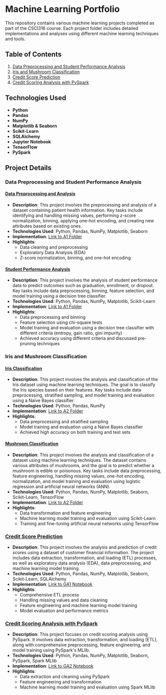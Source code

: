 # Machine Learning Portfolio

This repository contains various machine learning projects completed as part of the CSCI316 course. Each project folder includes detailed implementations and analyses using different machine learning techniques and tools.

## Table of Contents
1. [Data Preprocessing and Student Performance Analysis](#data-preprocessing-and-student-performance-analysis)
2. [Iris and Mushroom Classification](#iris-and-mushroom-classification)
3. [Credit Score Prediction](#credit-score-prediction)
4. [Credit Scoring Analysis with PySpark](#credit-scoring-analysis-with-pyspark)

## Technologies Used
- **Python**
- **Pandas**
- **NumPy**
- **Matplotlib & Seaborn**
- **Scikit-Learn**
- **SQLAlchemy**
- **Jupyter Notebook**
- **TensorFlow**
- **PySpark**

## Project Details

### Data Preprocessing and Student Performance Analysis
#### [Data Preprocessing and Analysis](./A1)
- **Description**: This project involves the preprocessing and analysis of a dataset containing patient health information. Key tasks include identifying and handling missing values, performing z-score normalization, binning, applying one-hot encoding, and creating new attributes based on existing ones.
- **Technologies Used**: Python, Pandas, NumPy, Matplotlib, Seaborn
- **Implementation**: [Link to A1 Folder](./A1)
- **Highlights**:
  - Data cleaning and preprocessing
  - Exploratory Data Analysis (EDA)
  - Z-score normalization, binning, and one-hot encoding
#### [Student Performance Analysis](./A1)
- **Description**: This project involves the analysis of student performance data to predict outcomes such as graduation, enrollment, or dropout. Key tasks include data preprocessing, binning, feature selection, and model training using a decision tree classifier.
- **Technologies Used**: Python, Pandas, NumPy, Matplotlib, Scikit-Learn
- **Implementation**: [Link to A1 Folder](./A1)
- **Highlights**:
  - Data preprocessing and binning
  - Feature selection using chi-square tests
  - Model training and evaluation using a decision tree classifier with different criteria (entropy, gain ratio, gini impurity)
  - Achieved accuracy using different criteria and discussed pre-pruning techniques

### Iris and Mushroom Classification
#### [Iris Classification](./A2)
- **Description**: This project involves the analysis and classification of the Iris dataset using machine learning techniques. The goal is to classify the Iris species based on their features. Key tasks include data preprocessing, stratified sampling, and model training and evaluation using a Naive Bayes classifier.
- **Technologies Used**: Python, Pandas, NumPy
- **Implementation**: [Link to A2 Folder](./A2)
- **Highlights**:
  - Data preprocessing and stratified sampling
  - Model training and evaluation using a Naive Bayes classifier
  - Achieved high accuracy on both training and test sets
#### [Mushroom Classification](./A2)
- **Description**: This project involves the analysis and classification of a dataset using machine learning techniques. The dataset contains various attributes of mushrooms, and the goal is to predict whether a mushroom is edible or poisonous. Key tasks include data preprocessing, feature engineering, handling missing values, one-hot encoding, normalization, and model training and evaluation using logistic regression and artificial neural networks (ANN).
- **Technologies Used**: Python, Pandas, NumPy, Matplotlib, Seaborn, Scikit-Learn, TensorFlow
- **Implementation**: [Link to A2 Folder](./A2)
- **Highlights**:
  - Data transformation and feature engineering
  - Machine learning model training and evaluation using Scikit-Learn
  - Training and fine-tuning artificial neural networks using TensorFlow

### [Credit Score Prediction](./CSCI316_GA1.ipynb)
- **Description**: This project involves the analysis and prediction of credit scores using a dataset of customer financial information. The project includes data extraction, transformation, and loading (ETL) processes, as well as exploratory data analysis (EDA), data preprocessing, and machine learning model training.
- **Technologies Used**: Python, Pandas, NumPy, Matplotlib, Seaborn, Scikit-Learn, SQLAlchemy
- **Implementation**: [Link to GA1 Notebook](./CSCI316_GA1.ipynb)
- **Highlights**:
  - Comprehensive ETL process
  - Handling missing values and data cleaning
  - Feature engineering and machine learning model training
  - Model evaluation and performance metrics

### [Credit Scoring Analysis with PySpark](./CSCI316_GA1.ipynb)
- **Description**: This project focuses on credit scoring analysis using PySpark. It involves data extraction, transformation, and loading (ETL), along with comprehensive preprocessing, feature engineering, and model training using PySpark's MLlib.
- **Technologies Used**: Python, Pandas, NumPy, Matplotlib, Seaborn, PySpark, Spark MLlib
- **Implementation**: [Link to GA2 Notebook](./CSCI316_GA2.ipynb)
- **Highlights**:
  - Data extraction and cleaning using PySpark
  - Feature engineering and transformation
  - Machine learning model training and evaluation using Spark MLlib

